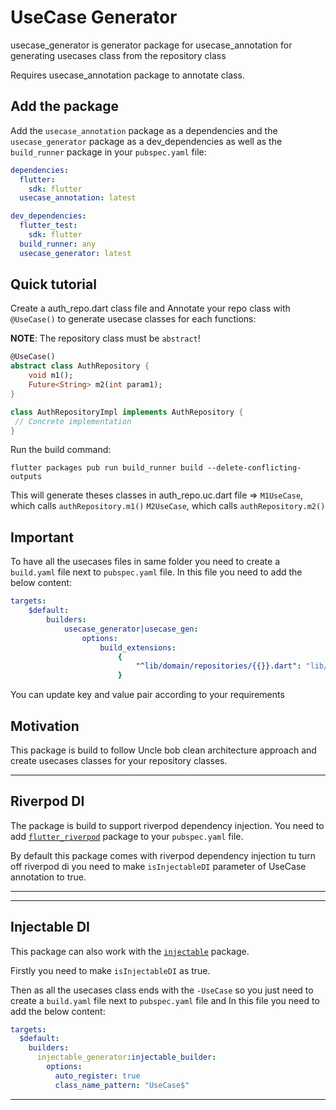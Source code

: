 # UseCase Generator

usecase_generator is generator package for usecase_annotation for generating usecases class from the repository class

Requires usecase_annotation package to annotate class.

## Add the package

Add the `usecase_annotation` package as a dependencies and the `usecase_generator` package as a dev_dependencies as well as the `build_runner` package in your `pubspec.yaml` file:

```yaml
dependencies:
  flutter:
    sdk: flutter
  usecase_annotation: latest

dev_dependencies:
  flutter_test:
    sdk: flutter
  build_runner: any
  usecase_generator: latest
```

## Quick tutorial

Create a auth_repo.dart class file and Annotate your repo class with `@UseCase()` to generate usecase classes for each functions:

**NOTE**: The repository class must be `abstract`!

```dart
@UseCase()
abstract class AuthRepository {
    void m1();
    Future<String> m2(int param1);
}

class AuthRepositoryImpl implements AuthRepository {
 // Concrete implementation
}
```

Run the build command:

```shell
flutter packages pub run build_runner build --delete-conflicting-outputs
```

This will generate theses classes in auth_repo.uc.dart file =>
`M1UseCase`, which calls `authRepository.m1()`
`M2UseCase`, which calls `authRepository.m2()`

## Important

To have all the usecases files in same folder you need to create a `build.yaml` file next to `pubspec.yaml` file.
In this file you need to add the below content:

```yaml
targets:
    $default:
        builders:
            usecase_generator|usecase_gen:
                options:
                    build_extensions:
                        {
                            "^lib/domain/repositories/{{}}.dart": "lib/domain/usecases/{{}}.uc.dart",
                        }
```

You can update key and value pair according to your requirements

## Motivation

This package is build to follow Uncle bob clean architecture approach and create usecases classes for your repository classes.

---

## Riverpod DI

The package is build to support riverpod dependency injection. You need to add [`flutter_riverpod`](https://pub.dev/packages/flutter_riverpod) package to your `pubspec.yaml` file.

By default this package comes with riverpod dependency injection tu turn off riverpod di you need to make `isInjectableDI` parameter of UseCase annotation to true.

---

---

## Injectable DI

This package can also work with the [`injectable`](https://pub.dev/packages/injectable) package.

Firstly you need to make `isInjectableDI` as true.

Then as all the usecases class ends with the `-UseCase` so you just need to create a `build.yaml` file next to `pubspec.yaml` file and In this file you need to add the below content:

```yaml
targets:
  $default:
    builders:
      injectable_generator:injectable_builder:
        options:
          auto_register: true
          class_name_pattern: "UseCase$"
```

---
